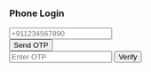 <!DOCTYPE html>
<html>
<head>
  <title>Phone Login</title>
  <script src="https://www.gstatic.com/firebasejs/9.0.0/firebase-app-compat.js"></script>
  <script src="https://www.gstatic.com/firebasejs/9.0.0/firebase-auth-compat.js"></script>
</head>
<body>
  <h3>Phone Login</h3>
  <input id="phone" placeholder="+911234567890"><br>
  <div id="recaptcha-container"></div>
  <button onclick="sendOTP()">Send OTP</button>
  <br><input id="otp" placeholder="Enter OTP">
  <button onclick="verifyOTP()">Verify</button>
  <p id="status"></p>

  <script>
    const firebaseConfig = {
      apiKey: "AIzaSyDFzCatKhjhh-c-QvkQI3x9bzISVncrq3I",
      authDomain: "studio-uhq4l.firebaseapp.com",
      projectId: "studio-uhq4l",
      appId: "1:989256426031:web:f5dad5ddc4625baa549cda"
    };
    firebase.initializeApp(firebaseConfig);
    const auth = firebase.auth();

    window.recaptchaVerifier = new firebase.auth.RecaptchaVerifier('recaptcha-container');

    let verificationId;

    function sendOTP() {
      const phone = document.getElementById("phone").value;
      auth.signInWithPhoneNumber(phone, window.recaptchaVerifier)
        .then((confirmationResult) => {
          verificationId = confirmationResult.verificationId;
          document.getElementById("status").innerText = "OTP Sent!";
        })
        .catch((error) => {
          document.getElementById("status").innerText = "Error: " + error.message;
        });
    }

    function verifyOTP() {
      const code = document.getElementById("otp").value;
      const credential = firebase.auth.PhoneAuthProvider.credential(verificationId, code);
      auth.signInWithCredential(credential)
        .then((result) => {
          document.getElementById("status").innerText = "✅ Login successful!";
        })
        .catch((error) => {
          document.getElementById("status").innerText = "❌ Error: " + error.message;
        });
    }
  </script>
</body>
</html>
